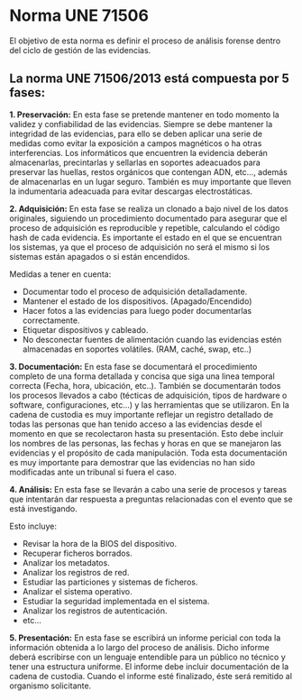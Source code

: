 # Norma UNE 71506

El objetivo de esta norma es definir el proceso de análisis forense dentro del ciclo de gestión de las evidencias. 

## La norma UNE 71506/2013 está compuesta por 5 fases:

**1. Preservación:** En esta fase se pretende mantener en todo momento la validez y confiabilidad de las evidencias. Siempre se debe mantener la integridad de las evidencias, para ello se deben aplicar una serie de medidas como evitar la exposición a campos magnéticos o ha otras interferencias. Los informáticos que encuentren la evidencia deberán almacenarlas, precintarlas y sellarlas en soportes adeacuados para preservar las huellas, restos orgánicos que contengan ADN, etc..., además de almacenarlas en un lugar seguro. También es muy importante que lleven la indumentaria adeacuada para evitar descargas electrostáticas.

**2. Adquisición:** En esta fase se realiza un clonado a bajo nivel de los datos originales, siguiendo un procedimiento documentado para asegurar que el proceso de adquisición es reproducible y repetible, calculando el código hash de cada evidencia. Es importante el estado en el que se encuentran los sistemas, ya que el proceso de adquisición no será el mismo si los sistemas están apagados o si están encendidos.

Medidas a tener en cuenta:

- Documentar todo el proceso de adquisición detalladamente.
- Mantener el estado de los dispositivos. (Apagado/Encendido)
- Hacer fotos a las evidencias para luego poder documentarlas correctamente.
- Etiquetar dispositivos y cableado.
- No desconectar fuentes de alimentación cuando las evidencias estén almacenadas en soportes volátiles. (RAM, caché, swap, etc..)

**3. Documentación:** En esta fase se documentará el procedimiento completo de una forma detallada y concisa que siga una linea temporal correcta (Fecha, hora, ubicación, etc..). También se documentarán todos los procesos llevados a cabo (técticas de adquisición, tipos de hardware o software, configuraciones, etc...) y las herramientas que se utilizaron. En la cadena de custodia es muy importante reflejar un registro detallado de todas las personas que han tenido acceso a las evidencias desde el momento en que se recolectaron hasta su presentación. Esto debe incluir los nombres de las personas, las fechas y horas en que se manejaron las evidencias y el propósito de cada manipulación. Toda esta documentación es muy importante para demostrar que las evidencias no han sido modificadas ante un tribunal si fuera el caso.

**4. Análisis:** En esta fase se llevarán a cabo una serie de procesos y tareas que intentarán dar respuesta a preguntas relacionadas con el evento que se está investigando.

Esto incluye:

- Revisar la hora de la BIOS del dispositivo.
- Recuperar ficheros borrados.
- Analizar los metadatos.
- Analizar los registros de red.
- Estudiar las particiones y sistemas de ficheros.
- Analizar el sistema operativo.
- Estudiar la seguridad implementada en el sistema.
- Analizar los registros de autenticación.
- etc...

**5. Presentación:** En esta fase se escribirá un informe pericial con toda la información obtenida a lo largo del proceso de análisis. Dicho informe deberá escribirse con un lenguaje entendible para un público no técnico y tener una estructura uniforme. El informe debe incluir documentación de la cadena de custodia. Cuando el informe esté finalizado, éste será remitido al organismo solicitante.
